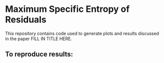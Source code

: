 Maximum Specific Entropy of Residuals
=====================================

This repository contains code used to generate plots and results discussed
in the paper FILL IN TITLE HERE.

## To reproduce results:


